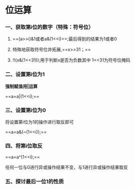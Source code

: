# 位运算

### 一、获取第i位的数字（特殊：符号位）

1. ==(a>>i)&1或者a&(1<<i)==;最后得到的结果为1或者0

2. 特殊地获取符号位并拓展,==x>>31；==
3. !!(x&(1<<31));用于判断x是否为负数其中 1<<31为符号位掩码

### 二、设置第i位为1

**强制赋值用|运算**

==a=a|(1<<i);==

### 三、设置第i位为0

将设置第i位为1的操作进行取反即可

==a=a&(~(1<<i));==

### 四、将第i位取反

==a=a^(1<<i);==

任何一位与0进行异或操作结果不变，与1进行异或操作结果取反

### 五、探讨最后一位1的性质

